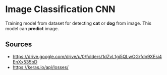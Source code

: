 # Image Classification CNN

Training model from dataset for detecting **cat** or **dog** from image. This model can **predict** image.

## Sources

- https://drive.google.com/drive/u/0/folders/1dZvL1gi5QLwOGrfdn9XEsi4EnXx535bD
- https://keras.io/api/losses/
